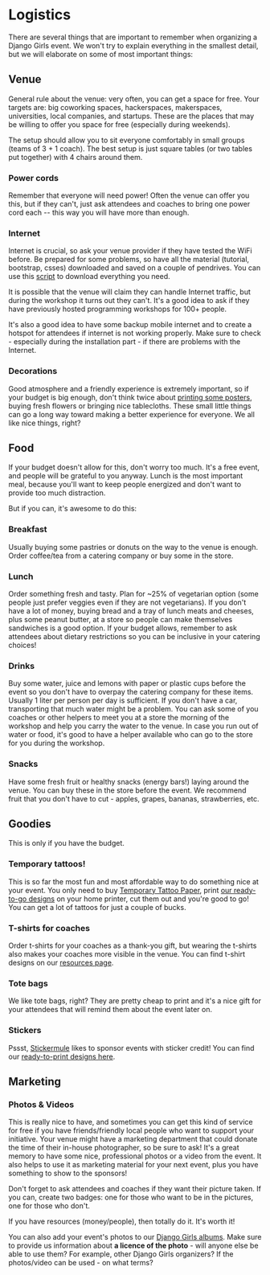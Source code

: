 # Logistics

There are several things that are important to remember when organizing a Django Girls event. We won't try to explain everything in the smallest detail, but we will elaborate on some of most important things:

## Venue

General rule about the venue: very often, you can get a space for free. Your targets are: big coworking spaces, hackerspaces, makerspaces, universities, local companies, and startups. These are the places that may be willing to offer you space for free (especially during weekends).

The setup should allow you to sit everyone comfortably in small groups (teams of 3 + 1 coach). The best setup is just square tables (or two tables put together) with 4 chairs around them.

### Power cords

Remember that everyone will need power! Often the venue can offer you this, but if they can't, just ask attendees and coaches to bring one power cord each -- this way you will have more than enough.

### Internet

Internet is crucial, so ask your venue provider if they have tested the WiFi before. Be prepared for some problems, so have all the material (tutorial, bootstrap, csses) downloaded and saved on a couple of pendrives. You can use this [script](https://pypi.python.org/pypi/djangogirls_usbgenerator/) to download everything you need.

It is possible that the venue will claim they can handle Internet traffic, but during the workshop it turns out they can't. It's a good idea to ask if they have previously hosted programming workshops for 100+ people. 

It's also a good idea to have some backup mobile internet and to create a hotspot for attendees if internet is not working properly. Make sure to check - especially during the installation part - if there are problems with the Internet.

### Decorations

Good atmosphere and a friendly experience is extremely important, so if your budget is big enough, don't think twice about [printing some posters](../resources/README.md), buying fresh flowers or bringing nice tablecloths. These small little things can go a long way toward making a better experience for everyone. We all like nice things, right?

## Food

If your budget doesn't allow for this, don't worry too much. It's a free event, and people will be grateful to you anyway. Lunch is the most important meal, because you'll want to keep people energized and don't want to provide too much distraction.

But if you can, it's awesome to do this:

### Breakfast

Usually buying some pastries or donuts on the way to the venue is enough. Order coffee/tea from a catering company or buy some in the store.

### Lunch

Order something fresh and tasty. Plan for ~25% of vegetarian option (some people just prefer veggies even if they are not vegetarians). If you don't have a lot of money, buying bread and a tray of lunch meats and cheeses, plus some peanut butter, at a store so people can make themselves sandwiches is a good option. If your budget allows, remember to ask attendees about dietary restrictions so you can be inclusive in your catering choices! 

### Drinks

Buy some water, juice and lemons with paper or plastic cups before the event so you don't have to overpay the catering company for these items. Usually 1 liter per person per day is sufficient. If you don't have a car, transporting that much water might be a problem. You can ask some of you coaches or other helpers to meet you at a store the morning of the workshop and help you carry the water to the venue. In case you run out of water or food, it's good to have a helper available who can go to the store for you during the workshop.

### Snacks

Have some fresh fruit or healthy snacks (energy bars!) laying around the venue. You can buy these in the store before the event. We recommend fruit that you don't have to cut - apples, grapes, bananas, strawberries, etc. 

## Goodies

This is only if you have the budget. 

### Temporary tattoos!

This is so far the most fun and most affordable way to do something nice at your event. You only need to buy [Temporary Tattoo Paper](http://www.amazon.com/Silhouette-MEDIA-TATTOO-Temporary-Tattoo-Paper/dp/B0043WJ3OA/), print [our ready-to-go designs](https://github.com/DjangoGirls/resources/tree/master/Design/Tattoos) on your home printer, cut them out and you're good to go! You can get a lot of tattoos for just a couple of bucks.

### T-shirts for coaches

Order t-shirts for your coaches as a thank-you gift, but wearing the t-shirts also makes your coaches more visible in the venue. You can find t-shirt designs on our [resources page](../resources/README.md).

### Tote bags

We like tote bags, right? They are pretty cheap to print and it's a nice gift for your attendees that will remind them about the event later on. 

### Stickers

Pssst, [Stickermule](http://stickermule.com/) likes to sponsor events with sticker credit! You can find our [ready-to-print designs here](../resources/README.md).

## Marketing

### Photos & Videos

This is really nice to have, and sometimes you can get this kind of service for free if you have friends/friendly local people who want to support your initiative. Your venue might have a marketing department that could donate the time of their in-house photographer, so be sure to ask! It's a great memory to have some nice, professional photos or a video from the event. It also helps to use it as marketing material for your next event, plus you have something to show to the sponsors!

Don't forget to ask attendees and coaches if they want their picture taken. If you can, create two badges: one for those who want to be in the pictures, one for those who don't.

If you have resources (money/people), then totally do it. It's worth it! 

You can also add your event's photos to our [Django Girls albums](https://www.flickr.com/photos/128162583@N08/sets). Make sure to provide us information about __a licence of the photo__ - will anyone else be able to use them? For example, other Django Girls organizers? If the photos/video can be used - on what terms?
